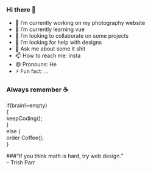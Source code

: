 ### Hi there 👋

- 🔭 I’m currently working on my photography website
- 🌱 I’m currently learning vue
- 👯 I’m looking to collaborate on some projects
- 🤔 I’m looking for help with designs
- 💬 Ask me about some it shit
- 📫 How to reach me: insta
- 😄 Pronouns: He
- ⚡ Fun fact: ...

### Always remember ☕️

if(brain!=empty)<br />
{<br />
  keepCoding();<br />
}<br />
else {<br />
  order Coffee();<br />
}

###“If you think math is hard, try web design.”<br />
– Trish Parr

